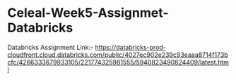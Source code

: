 # Celeal-Week5-Assignmet-Databricks

Databricks Assignment Link:-
https://databricks-prod-cloudfront.cloud.databricks.com/public/4027ec902e239c93eaaa8714f173bcfc/4266333679933105/221774325981555/5940823490824409/latest.html
